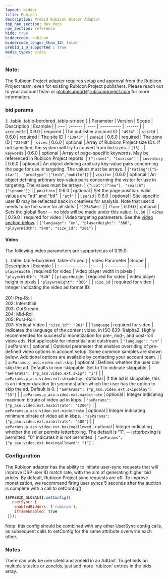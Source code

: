 ```yaml
---
layout: bidder
title: Rubicon
description: Prebid Rubicon Bidder Adaptor
top_nav_section: dev_docs
nav_section: reference
hide: true
biddercode: rubicon
biddercode_longer_than_12: false
prebid_1_0_supported : true
media_types: video
---
```



### Note:
The Rubicon Project adapter requires setup and approval from the Rubicon Project team, even for existing Rubicon Project publishers. Please reach out to your account team or globalsupport@rubiconproject.com for more information.

### bid params

{: .table .table-bordered .table-striped }
| Parameter | Version | Scope | Description | Example |
| :--- | :------ | :---- | :---------- | :------ |
| `accountId` | 0.6.0 | required | The publisher account ID | `"4934"` |
| `siteId` | 0.6.0 | required | The site ID | `"13945"` |
| `zoneId` | 0.6.0 | required | The zone ID | `"23948"` |
| `sizes` | 0.6.0 | optional | Array of Rubicon Project size IDs. If not specified, the system will try to convert from bid.sizes. | `[15]` |
| `keywords` | 0.6.0 | optional | Array of page-specific keywords. May be referenced in Rubicon Project reports. | `["travel", "tourism"]` |
| `inventory` | 0.6.0 | optional | An object defining arbitrary key-value pairs concerning the page for use in targeting. The values must be arrays. | `{"rating":["5-star"], "prodtype":["tech","mobile"]}` |
| `visitor` | 0.6.0 | optional | An object defining arbitrary key-value pairs concerning the visitor for use in targeting. The values must be arrays. | `{"ucat":["new"], "search":["iphone"]}` |
| `position` | 0.6.0 | optional | Set the page position. Valid values are "atf" and "btf". | `"atf"` |
| `userId` | 0.6.0 | optional | Site-specific user ID may be reflected back in creatives for analysis. Note that userId needs to be the same for all slots. | `"12345abc"` |
| `floor` | 0.19.0 | optional | Sets the global floor -- no bids will be made under this value. | `0.50` |
| `video` | 0.19.0 | required for video | Video targeting parameters. See the [video section below](#rubicon-video). | `{"language": "en", "playerHeight": "360", "playerWidth": "640", "size_id": "201"}` |

<a name="rubicon-video"></a>

#### Video

The following video parameters are supported as of 0.19.0:

{: .table .table-bordered .table-striped }
| Video Parameter | Scope | Description | Example |
| :-------------- | :---- | :---------- | :------ |
| `playerWidth` | required for video | Video player width in pixels | `"playerWidth": "640"` |
| `playerHeight` | required for video | Video player height in pixels | `"playerHeight": "360"` |
| `size_id` | required for video | Integer indicating the video ad format ID:<br/><br/>201: Pre-Roll<br/>202: Interstitial <br/>203: OutStream <br/>204: Mid-Roll <br/>205: Post-Roll <br/>207: Vertical Video | `"size_id": "201"` |
| `language` | required for video | Indicates the language of the content video, in ISO 639-1/alpha2. Highly recommended for successful monetization for pre-, mid-, and post-roll video ads. Not applicable for interstitial and outstream. | `"language": "en"` |
| aeParams | optional | Optional parameter that enables overriding of pre-defined video options in account setup. Some common samples are shown below. Additional options are available by contacting your account team. | |
| `aeParams.p_aso.video.ext.skip` | optional | Defines whether the user can skip the ad. Defaults to non-skippable. Set to 1 to indicate skippable. | `"aeParams": {"p_aso.video.ext.skip": "1"}` |
| `aeParams.p_aso.video.ext.skipdelay` | optional | If the ad is skippable, this is an integer duration (in seconds) after which the user has the option to skip the ad. Default is 0. | `"aeParams": {"p_aso.video.ext.skipdelay": "15"}` |
| `aeParams.p_aso.video.ext.maxbitrate` | optional | Integer indicating maximum bitrate of video ad in kbps. | `"aeParams": {"p_aso.video.ext.maxbitrate": "1200"}` |
| `aeParams.p_aso.video.ext.minbitrate` | optional | Integer indicating minimum bitrate of video ad in kbps. | `"aeParams": {"p_aso.video.ext.minbitrate": "400"}` |
| `aeParams.p_aso.video.ext.boxingallowed` | optional | Integer indicating whether the seller permits letterboxing. The default is "1", -- letterboxing is permitted. "0" indicates it is not permitted. | `"aeParams": {"p_aso.video.ext.boxingallowed": "1"}` |

### Configuration

The Rubicon adapter has the ability to initiate user-sync requests that will improve DSP user ID match rate,
with the aim of generating higher bid prices. By default, Rubicon Project sync requests are off. To improve monetization, we recommend firing user syncs 5 seconds after the auction is complete with a call to setConfig().

```javascript
$$PREBID_GLOBAL$$.setConfig({ 
   userSync: {
    enabledBidders: ['rubicon'],
    iframeEnabled: true
 }});
```
Note: this config should be combined with any other UserSync config calls, as subsequent calls to setConfig for the same attribute overwrite each other.

### Notes

There can only be one siteId and zoneId in an AdUnit. To get bids on multiple sitesIds or zoneIds, just add more 'rubicon' entries in the bids array.
